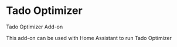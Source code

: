 #  Tado Optimizer
Tado Optimizer Add-on

This add-on can be used with Home Assistant to run Tado Optimizer